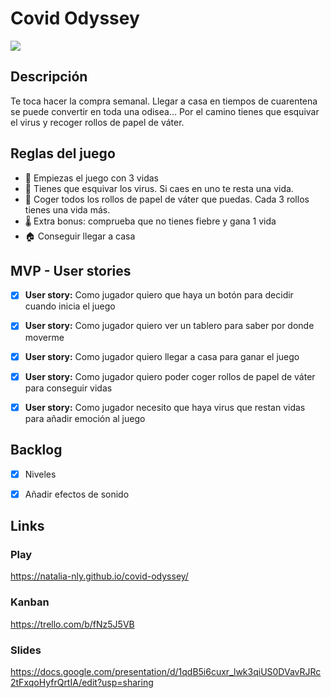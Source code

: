# Covid Odyssey

![](https://media.giphy.com/media/Ymzmd5c2In6HUGjkTB/giphy.gif)

## Descripción
Te toca hacer la compra semanal. Llegar a casa en tiempos de cuarentena se puede convertir en toda una odisea... Por el camino tienes que esquivar el virus y recoger rollos de papel de váter.

## Reglas del juego  
- 💖 Empiezas el juego con 3 vidas
- 🦠 Tienes que esquivar los virus. Si caes en uno te resta una vida.
- 🧻 Coger todos los rollos de papel de váter que puedas. Cada 3 rollos tienes una vida más.
- 🌡️ Extra bonus: comprueba que no tienes fiebre y gana 1 vida
- 🏠 Conseguir llegar a casa

## MVP - User stories

- [x] **User story:** Como jugador quiero que haya un botón para decidir cuando inicia el juego
- [x] **User story:** Como jugador quiero ver un tablero para saber por donde moverme
- [x] **User story:** Como jugador quiero llegar a casa para ganar el juego
- [x] **User story:** Como jugador quiero poder coger rollos de papel de váter para conseguir vidas
- [x] **User story:** Como jugador necesito que haya virus que restan vidas para añadir emoción al juego


## Backlog
- [x] Niveles
- [x] Añadir efectos de sonido 


## Links 
### Play
https://natalia-nly.github.io/covid-odyssey/

### Kanban
https://trello.com/b/fNz5J5VB

### Slides
https://docs.google.com/presentation/d/1qdB5i6cuxr_lwk3qiUS0DVavRJRc2tFxqoHyfrQrtIA/edit?usp=sharing
